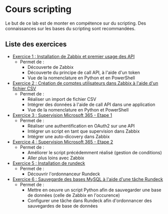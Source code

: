 # Cours scripting

Le but de ce lab est de monter en compétence sur du scripting. Des connaissances sur les bases du scripting sont recommandées.

## Liste des exercices
* [Exercice 1 : Installation de Zabbix et premier usage des API](/exercice-1)
  * Permet de :
    * Découverte de Zabbix
    * Découverte du principe de call API, à l'aide d'un token
    * Vue de la nomenclature en Python et en PowerShell
* [Exercice 2 : Création de comptes utilisateurs dans Zabbix à l'aide d'un fichier CSV](/exercice-2)
  * Permet de :
    * Réaliser un import de fichier CSV
    * Intégrer des données à l'aide de call API dans une application
    * Vue de la nomenclature en Python et PowerShell
* [Exercice 3 : Supervision Microsoft 365 - Etape 1](/exercice-3)
  * Permet de :
    * Réaliser une authentification en OAuth2 sur une API
    * Intégrer un script en tant que supervision dans Zabbix
    * Intégrer une auto-dicovery dans Zabbix
* [Exercice 4 : Supervision Microsoft 365 - Etape 2](/exercice-4)
  * Permet de :
    * Améliorer le script précédemment réalisé (gestion de conditions)
    * Aller plus loins avec Zabbix
* [Exercice 5 : Installation de rundeck](/exercice-5)
  * Permet de :
    * Découvrir l'ordonnanceur Rundeck
* [Exercice 6 : Sauvegarde des bases MySQL à l'aide d'une tâche Rundeck](/exercice-6)
  * Permet de :
    * Mettre en oeuvre un script Python afin de sauvegarder une base de données (celle de Zabbix en l'occurence)
    * Configurer une tâche dans Rundeck afin d'ordonnancer des sauvegardes de base de données